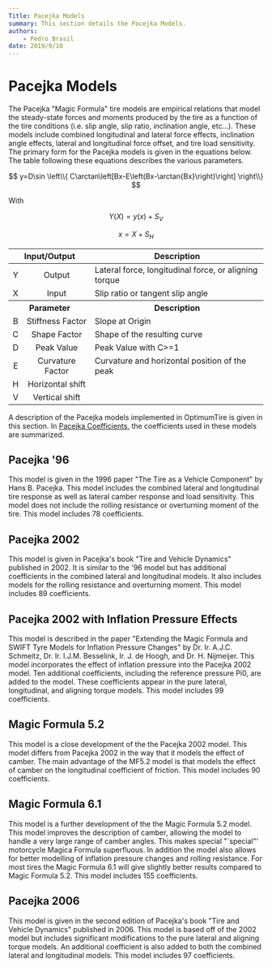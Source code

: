 ```yaml
---
Title: Pacejka Models
summary: This section details the Pacejka Models.
authors:
    - Pedro Brasil   
date: 2019/9/10
---
```


<script>
MathJax = {
  tex: {
    inlineMath: [['$', '$'], ['\\(', '\\)']]
  }
};
</script>

<script id="MathJax-script" async
  src="https://cdn.jsdelivr.net/npm/mathjax@3/es5/tex-chtml.js">
</script>

# Pacejka Models

The Pacejka "Magic Formula" tire models are empirical relations that model the steady-state forces and moments produced by the tire as a function of the tire conditions (i.e. slip angle, slip ratio, inclination angle, etc...). These models include combined longitudinal and lateral force effects, inclination angle effects, lateral and longitudinal force offset, and tire load sensitivity. The primary form for the Pacejka models is given in the equations below. The table following these equations describes the various parameters.

$$ y=D\sin \left\\{ C\arctan\left[Bx-E\left(Bx-\arctan{Bx}\right)\right] \right\\} $$

With

$$ Y(X)= y(x)+ S_V $$

$$ x=X+S_H $$

<table>
    <thead>
        <tr>
            <th colspan="2" style="text-align:center">Input/Output</th>
            <th style="text-align:center">Description</th> 
        </tr>
    </thead>
    <tbody>
        <tr>
            <td style="text-align:center">Y</td>
            <td style="text-align:center">Output</td>
            <td style="text-align:left">Lateral force, longitudinal force, or aligning torque</td>
        </tr>
        <tr>
            <td style="text-align:center">X</td>
            <td style="text-align:center">Input</td>
            <td style="text-align:left">Slip ratio or tangent slip angle</td>
        </tr>
        <tr>
            <th colspan="2" style="text-align:center">Parameter</th>
            <th style="text-align:center">Description</th> 
        </tr>
        <tr>
            <td style="text-align:center">B</td>
            <td style="text-align:center">Stiffness Factor</td>
            <td style="text-align:left">Slope at Origin</td>
        </tr>
        <tr>
            <td style="text-align:center">C</td>
            <td style="text-align:center">Shape Factor</td>
            <td style="text-align:left">Shape of the resulting curve</td>
        </tr>
        <tr>
            <td style="text-align:center">D</td>
            <td style="text-align:center">Peak Value</td>
            <td style="text-align:left">Peak Value with C>=1</td>
        </tr>
        <tr>
            <td style="text-align:center">E</td>
            <td style="text-align:center">Curvature Factor</td>
            <td style="text-align:left">Curvature and horizontal position of the peak</td>
        </tr>
        <tr>
            <td style="text-align:center">H</td>
            <td style="text-align:center">Horizontal shift</td>
            <td style="text-align:left"> </td>
        </tr>
        <tr>
            <td style="text-align:center">V</td>
            <td style="text-align:center">Vertical shift</td>
            <td style="text-align:left"> </td>
        </tr>
    </tbody>
</table>

A description of the Pacejka models implemented in OptimumTire is given in this section. In [Pacejka Coefficients](../9_References/H_Pacejka_Coefficients.md), the coefficients used in these models are summarized.

## Pacejka '96

This model is given in the 1996 paper "The Tire as a Vehicle Component" by Hans B. Pacejka. This model includes the combined lateral and longitudinal tire response as well as lateral camber response and load sensitivity. This model does not include the rolling resistance or overturning moment of the tire. This model includes 78 coefficients.

## Pacejka 2002

This model is given in Pacejka's book "Tire and Vehicle Dynamics" published in 2002. It is similar to the '96 model but has additional coefficients in the combined lateral and longitudinal models. It also includes models for the rolling resistance and overturning moment. This model includes 89 coefficients.

## Pacejka 2002 with Inflation Pressure Effects

This model is described in the paper "Extending the Magic Formula and SWIFT Tyre Models for Inflation Pressure Changes" by Dr. Ir. A.J.C. Schmeitz, Dr. Ir. I.J.M. Besselink, Ir. J. de Hoogh, and Dr. H. Nijmeijer. This model incorporates the effect of inflation pressure into the Pacejka 2002 model. Ten additional coefficients, including the reference pressure Pi0, are added to the model. These coefficients appear in the pure lateral, longitudinal, and aligning torque models. This model includes 99 coefficients.

## Magic Formula 5.2

This model is a close development of the the Pacejka 2002 model. This model differs from Pacejka 2002 in the way that it models the effect of camber. The main advantage of the MF5.2 model is that models the effect of camber on the longitudinal coefficient of friction. This model includes 90 coefficients.

## Magic Formula 6.1

This model is a further development of the the Magic Formula 5.2 model. This model improves the description of camber, allowing the model to handle a very large range of camber angles. This makes special "`special"' motorcycle Magica Formula superfluous. In addition the model also allows for better modelling of inflation pressure changes and rolling resistance. For most tires the Magic Formula 6.1 will give slightly better results compared to Magic Formula 5.2. This model includes 155 coefficients.

## Pacejka 2006

This model is given in the second edition of Pacejka's book "Tire and Vehicle Dynamics" published in 2006. This model is based off of the 2002 model but includes significant modifications to the pure lateral and aligning torque models. An additional coefficient is also added to both the combined lateral and longitudinal models. This model includes 97 coefficients.
